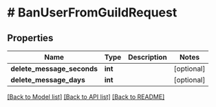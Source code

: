 # # BanUserFromGuildRequest

## Properties

Name | Type | Description | Notes
------------ | ------------- | ------------- | -------------
**delete_message_seconds** | **int** |  | [optional]
**delete_message_days** | **int** |  | [optional]

[[Back to Model list]](../../README.md#models) [[Back to API list]](../../README.md#endpoints) [[Back to README]](../../README.md)
